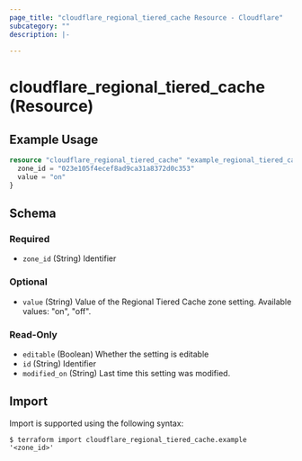 ```yaml
---
page_title: "cloudflare_regional_tiered_cache Resource - Cloudflare"
subcategory: ""
description: |-
  
---
```


# cloudflare_regional_tiered_cache (Resource)



## Example Usage

```terraform
resource "cloudflare_regional_tiered_cache" "example_regional_tiered_cache" {
  zone_id = "023e105f4ecef8ad9ca31a8372d0c353"
  value = "on"
}
```

<!-- schema generated by tfplugindocs -->
## Schema

### Required

- `zone_id` (String) Identifier

### Optional

- `value` (String) Value of the Regional Tiered Cache zone setting.
Available values: "on", "off".

### Read-Only

- `editable` (Boolean) Whether the setting is editable
- `id` (String) Identifier
- `modified_on` (String) Last time this setting was modified.

## Import

Import is supported using the following syntax:

```shell
$ terraform import cloudflare_regional_tiered_cache.example '<zone_id>'
```
